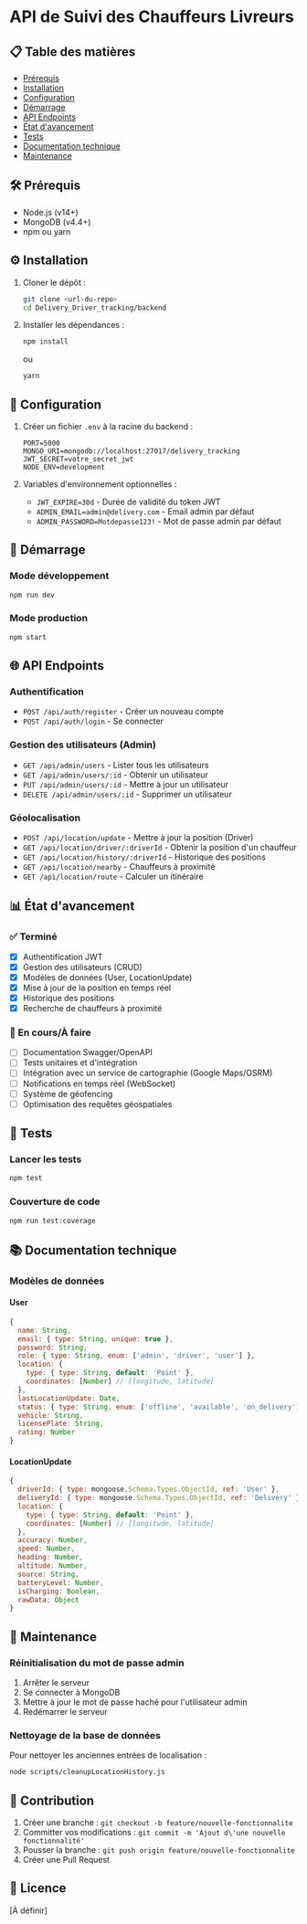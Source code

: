 # API de Suivi des Chauffeurs Livreurs

## 📋 Table des matières
- [Prérequis](#-prérequis)
- [Installation](#-installation)
- [Configuration](#-configuration)
- [Démarrage](#-démarrage)
- [API Endpoints](#-api-endpoints)
- [État d'avancement](#-état-davancement)
- [Tests](#-tests)
- [Documentation technique](#-documentation-technique)
- [Maintenance](#-maintenance)

## 🛠 Prérequis

- Node.js (v14+)
- MongoDB (v4.4+)
- npm ou yarn

## ⚙️ Installation

1. Cloner le dépôt :
   ```bash
   git clone <url-du-repo>
   cd Delivery_Driver_tracking/backend
   ```

2. Installer les dépendances :
   ```bash
   npm install
   ```
   ou
   ```bash
   yarn
   ```

## 🔧 Configuration

1. Créer un fichier `.env` à la racine du backend :
   ```
   PORT=5000
   MONGO_URI=mongodb://localhost:27017/delivery_tracking
   JWT_SECRET=votre_secret_jwt
   NODE_ENV=development
   ```

2. Variables d'environnement optionnelles :
   - `JWT_EXPIRE=30d` - Durée de validité du token JWT
   - `ADMIN_EMAIL=admin@delivery.com` - Email admin par défaut
   - `ADMIN_PASSWORD=Motdepasse123!` - Mot de passe admin par défaut

## 🚀 Démarrage

### Mode développement
```bash
npm run dev
```

### Mode production
```bash
npm start
```

## 🌐 API Endpoints

### Authentification
- `POST /api/auth/register` - Créer un nouveau compte
- `POST /api/auth/login` - Se connecter

### Gestion des utilisateurs (Admin)
- `GET /api/admin/users` - Lister tous les utilisateurs
- `GET /api/admin/users/:id` - Obtenir un utilisateur
- `PUT /api/admin/users/:id` - Mettre à jour un utilisateur
- `DELETE /api/admin/users/:id` - Supprimer un utilisateur

### Géolocalisation
- `POST /api/location/update` - Mettre à jour la position (Driver)
- `GET /api/location/driver/:driverId` - Obtenir la position d'un chauffeur
- `GET /api/location/history/:driverId` - Historique des positions
- `GET /api/location/nearby` - Chauffeurs à proximité
- `GET /api/location/route` - Calculer un itinéraire

## 📊 État d'avancement

### ✅ Terminé
- [x] Authentification JWT
- [x] Gestion des utilisateurs (CRUD)
- [x] Modèles de données (User, LocationUpdate)
- [x] Mise à jour de la position en temps réel
- [x] Historique des positions
- [x] Recherche de chauffeurs à proximité

### 🚧 En cours/À faire
- [ ] Documentation Swagger/OpenAPI
- [ ] Tests unitaires et d'intégration
- [ ] Intégration avec un service de cartographie (Google Maps/OSRM)
- [ ] Notifications en temps réel (WebSocket)
- [ ] Système de géofencing
- [ ] Optimisation des requêtes géospatiales

## 🧪 Tests

### Lancer les tests
```bash
npm test
```

### Couverture de code
```bash
npm run test:coverage
```

## 📚 Documentation technique

### Modèles de données

#### User
```javascript
{
  name: String,
  email: { type: String, unique: true },
  password: String,
  role: { type: String, enum: ['admin', 'driver', 'user'] },
  location: {
    type: { type: String, default: 'Point' },
    coordinates: [Number] // [longitude, latitude]
  },
  lastLocationUpdate: Date,
  status: { type: String, enum: ['offline', 'available', 'on_delivery'] },
  vehicle: String,
  licensePlate: String,
  rating: Number
}
```

#### LocationUpdate
```javascript
{
  driverId: { type: mongoose.Schema.Types.ObjectId, ref: 'User' },
  deliveryId: { type: mongoose.Schema.Types.ObjectId, ref: 'Delivery' },
  location: {
    type: { type: String, default: 'Point' },
    coordinates: [Number] // [longitude, latitude]
  },
  accuracy: Number,
  speed: Number,
  heading: Number,
  altitude: Number,
  source: String,
  batteryLevel: Number,
  isCharging: Boolean,
  rawData: Object
}
```

## 🔧 Maintenance

### Réinitialisation du mot de passe admin
1. Arrêter le serveur
2. Se connecter à MongoDB
3. Mettre à jour le mot de passe haché pour l'utilisateur admin
4. Redémarrer le serveur

### Nettoyage de la base de données
Pour nettoyer les anciennes entrées de localisation :
```bash
node scripts/cleanupLocationHistory.js
```

## 👥 Contribution

1. Créer une branche : `git checkout -b feature/nouvelle-fonctionnalite`
2. Committer vos modifications : `git commit -m 'Ajout d\'une nouvelle fonctionnalité'`
3. Pousser la branche : `git push origin feature/nouvelle-fonctionnalite`
4. Créer une Pull Request

## 📝 Licence

[À définir]
